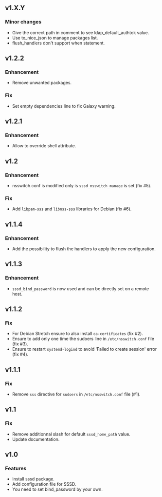 
## v1.X.Y

### Minor changes
* Give the correct path in comment to see ldap_default_authtok value.
* Use to_nice_json to manage packages list.
* flush_handlers don't support when statement.

## v1.2.2

### Enhancement
* Remove unwanted packages.

### Fix
* Set empty dependencies line to fix Galaxy warning.

## v1.2.1

### Enhancement
* Allow to override shell attribute.

## v1.2

### Enhancement
* nsswitch.conf is modified only is `sssd_nsswitch_manage` is set (fix #5).

### Fix
* Add `libpam-sss` and `libnss-sss` libraries for Debian (fix #6).

## v1.1.4

### Enhancement
* Add the possibility to flush the handlers to apply the new configuration.

## v1.1.3

### Enhancement
* `sssd_bind_password` is now used and can be directly set on a remote host.

## v1.1.2

### Fix
* For Debian Stretch ensure to also install `ca-certificates` (fix #2).
* Ensure to add only one time the sudoers line in `/etc/nsswitch.conf` file (fix #3).
* Ensure to restart `systemd-logind` to avoid 'Failed to create session' error (fix #4).

## v1.1.1

### Fix
* Remove `sss` directive for `sudoers` in `/etc/nsswitch.conf` file (#1).

## v1.1

### Fix
* Remove additionnal slash for default `sssd_home_path` value.
* Update documentation.

## v1.0

### Features
* Install sssd package.
* Add configuration file for SSSD.
* You need to set bind_password by your own.
